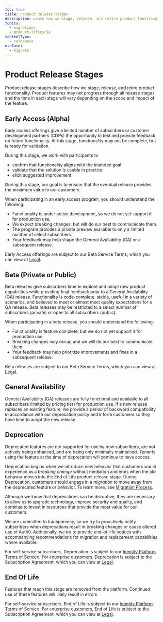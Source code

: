 ```yaml
---
toc: true
title: Product Release Stages
description: Learn how we stage, release, and retire product functionality.
topics:
  - migrations
  - product-lifecycle
contentType:
  - reference
useCase:
  - migrate
---
```


# Product Release Stages

Product release stages describe how we stage, release, and retire product functionality. Product features may not progress through all release stages, and the time in each stage will vary depending on the scope and impact of the feature.

## Early Access (Alpha)

Early access offerings give a limited number of subscribers or customer development partners (CDPs) the opportunity to test and provide feedback on future functionality. At this stage, functionality may not be complete, but is ready for validation. 

During this stage, we work with participants to

* confirm that functionality aligns with the intended goal
* validate that the solution is usable in practice
* elicit suggested improvement

During this stage, our goal is to ensure that the eventual release provides the maximum value to our customers.

When participating in an early access program, you should understand the following:

* Functionality is under active development, so we do not yet support it for production use.
* We expect breaking changes, but will do our best to communicate them.
* The program provides a private preview available to only a limited number of select subscribers.
* Your feedback may help shape the General Availability (GA) or a subsequent release.

Early Access offerings are subject to our Beta Service Terms, which you can view at [Legal](https://auth0.com/legal).

## Beta (Private or Public)

Beta releases give subscribers time to explore and adopt new product capabilities while providing final feedback prior to a General Availability (GA) release. Functionality is code-complete, stable, useful in a variety of scenarios, and believed to meet or almost meet quality expectations for a GA release. Beta releases may be restricted to a select number of subscribers (private) or open to all subscribers (public).

When participating in a beta release, you should understand the following:

* Functionality is feature complete, but we do not yet support it for production use.
* Breaking changes may occur, and we will do our best to communicate them.
* Your feedback may help prioritize improvements and fixes in a subsequent release.

Beta releases are subject to our Beta Service Terms, which you can view at [Legal](https://auth0.com/legal).

## General Availability

General Availability (GA) releases are fully functional and available to all subscribers (limited by pricing tier) for production use. If a new release replaces an existing feature, we provide a period of backward compatibility in accordance with our deprecation policy and inform customers so they have time to adopt the new release.

## Deprecation

Deprecated features are not supported for use by new subscribers, are not actively being enhanced, and are being only minimally maintained. <dfn data-key="tenant">Tenants</dfn> using the feature at the time of deprecation will continue to have access. 

Deprecation begins when we introduce new behavior that customers would experience as a <dfn data-key="migration">breaking change</dfn> without mediation and ends when the old behavior moves into the End of Life product release stage. During Deprecation, customers should engage in a <dfn data-key="migration">migration</dfn> to move away from the deprecated feature or behavior. To learn more, see [Migration Process](/product-lifecycle/migration-process).

Although we know that deprecations can be disruptive, they are necessary to allow us to upgrade technology, improve security and quality, and continue to invest in resources that provide the most value for our customers.

We are committed to transparency, so we try to proactively notify subscribers when deprecations result in breaking changes or cause altered use of Auth0. Additionally, we try to provide end-of-life notices with accompanying recommendations for migration and replacement capabilities where available.

For self-service subscribers, Deprecation is subject to our [Identity Platform Terms of Service](https://auth0.com/legal/ss-tos). For enterprise customers, Deprecation is subject to the Subscription Agreement, which you can view at [Legal](https://auth0.com/legal). 

## End Of Life

Features that reach this stage are removed from the platform. Continued use of these features will likely result in errors.

For self-service subscribers, End of Life is subject to our [Identity Platform Terms of Service](https://auth0.com/legal/ss-tos). For enterprise customers, End of Life is subject to the Subscription Agreement, which you can view at [Legal](https://auth0.com/legal). 